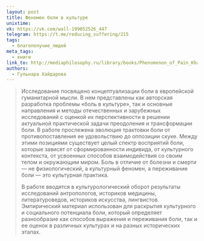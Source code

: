 ```yaml
---
layout: post
title: Феномен боли в культуре
unixtime: 
vk: https://vk.com/wall-199052526_447
telegram: https://t.me/reducing_suffering/215
tags:
  - благополучие_людей
meta_tags:
  - книги
link_to: http://mediaphilosophy.ru/library/books/Phenomenon_of_Pain_Khaidarova.pdf
authors:
  - Гульнара Хайдарова
---
```

>Исследование посвящено концептуализации боли в европейской гуманитарной мысли. В нем представлены как авторская разработка проблемы «боль в культуре», так и основные направления и методы отечественных и зарубежных исследований с оценкой их перспективности в решении актуальной практической задачи преодоления и трансформации боли. В работе прослежена эволюция трактовки боли от противопоставления ее удовольствию до оппозиции скуке. Между этими позициями существует целый спектр восприятий боли, которые зависят от сформированности индивида, от культурного контекста, от усвоенных способов взаимодействия со своим телом и окружающим миром. Боль в отличие от болезни и смерти — не физиологический, а культурный феномен, а переживание боли — это культурная практика.  
  >
>В работе вводятся в культурологический оборот результаты исследований антропологов, историков медицины, литературоведов, историков искусства, лингвистов. Эмпирический материал использован для раскрытия культурного и социального потенциала боли, который определяет разнообразие как способов выражения и переживания боли, так и ее оценок в различных культурах и на разных исторических этапах.